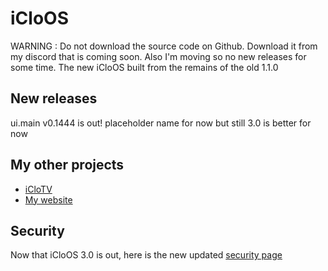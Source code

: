 # iCloOS
WARNING : Do not download the source code on Github. Download it from my discord that is coming soon.
Also I'm moving so no new releases for some time.
The new iCloOS built from the remains of the old 1.1.0
## New releases
ui.main v0.1444 is out! placeholder name for now but still 3.0 is better for now
## My other projects
* [iCloTV](https://github.com/iCloExecutable/iclotv)
* [My website](https://github.com/iCloExecutable/iclostudios.ml)
## Security
Now that iCloOS 3.0 is out, here is the new updated [security page](https://github.com/iCloExecutable/iCloOS/blob/master/SECURITY.md)
